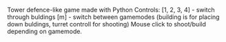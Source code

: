 Tower defence-like game made with Python
Controls:
[1, 2, 3, 4] - switch through buldings
[m] - switch between gamemodes (building is for placing down buldings, turret controll for shooting)
Mouse click to shoot/build depending on gamemode.
